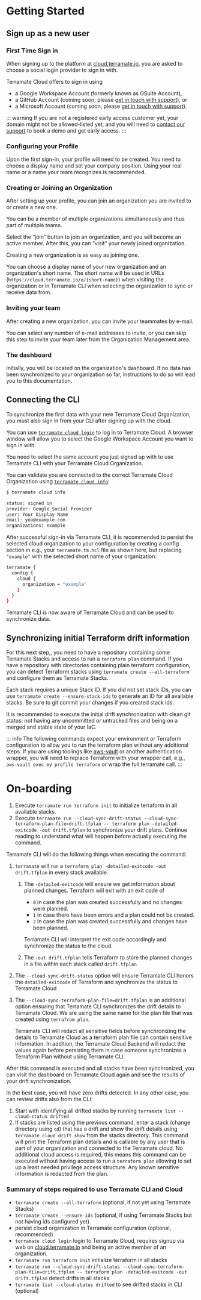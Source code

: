 # Getting Started

## Sign up as a new user

### First Time Sign in

When signing up to the platform at [cloud.terramate.io](https://cloud.terramate.io/), you are asked to choose a social
login provider to sign in with.

Terramate Cloud offers to sign in using 

- a Google Workspace Account (formerly known as GSuite Account),
- a GitHub Account (coming soon; please [get in touch with support](mailto:hello@terramate.io)), or
- a Microsoft Account (coming soon; please [get in touch with support](mailto:hello@terramate.io)).

::: warning
If you are not a registered early access customer yet, your domain might not be allowed-listed yet, and you will need to
[contact our support](mailto:hello@terramate.io) to book a demo and get early access.
:::

### Configuring your Profile

Upon the first sign-in, your profile will need to be created. You need to choose a display name and set your company position. Using your real name or a name your team recognizes is recommended.

### Creating or Joining an Organization

After setting up your profile, you can join an organization you are invited to or create a new one.

You can be a member of multiple organizations simultaneously and thus part of multiple teams.

Select the “join” button to join an organization, and you will become an active member. After this, you can “visit” your newly joined organization.

Creating a new organization is as easy as joining one.

You can choose a display name of your new organization and an organization's short name. The short name will be used in URLs (`https://cloud.terramate.io/o/{short-name}`) when visiting the organization or in Terramate CLI when selecting the organization to sync or receive data from.

### Inviting your team

After creating a new organization, you can invite your teammates by e-mail.

You can select any number of e-mail addresses to invite, or you can skip this step to invite your team later from the Organization Management area.

### The dashboard

Initially, you will be located on the organization's dashboard. If no data has been synchronized to your organization so far, instructions to do so will lead you to this documentation.

## Connecting the CLI

To synchronize the first data with your new Terramate Cloud Organization, you must also sign in from your CLI after signing up with the cloud.

You can use [`terramate cloud login`](../../cli/cmdline/cloud-login.md) to log in to Terramate Cloud. A browser window will allow you to select the Google Workspace Account you want to sign in with.

You need to select the same account you just signed up with to use Terramate CLI with your Terramate Cloud Organization.

You can validate you are connected to the correct Terramate Cloud Organization using [`terramate cloud info`](../../cli/cmdline/cloud-info.md):

```bash
$ terramate cloud info

status: signed in
provider: Google Social Provider
user: Your Display Name
email: you@example.com
organizations: example
```

After successful sign-in via Terramate CLI, it is recommended to persist the selected cloud organization to your configuration
by creating a config section in e.g., your `terramate.tm.hcl` file as shown here, but replacing `"example"` with the selected
short name of your organization:

```bash
terramate {
  config {
    cloud {
      organization = "example"
    }
  }
}
```

Terramate CLI is now aware of Terramate Cloud and can be used to synchronize data.

## Synchronizing initial Terraform drift information

For this next step,, you need to have a repository containing some Terramate Stacks and access to run a `terraform plan` command. If you have a repository with directories containing plain terraform configuration, you can detect Terraform stacks using `terramate create --all-terraform` and configure them as Terramate Stacks.

Each stack requires a unique Stack ID. If you did not set stack IDs, you can use `terramate create --ensure-stack-ids` to generate an ID for all available stacks. Be sure to git commit your changes if you created stack ids.

It is recommended to execute the initial drift synchronization with clean git status: not having any uncommitted or untracked files and being on a merged and stable state of your IaC.

::: info
The following commands expect your environment or Terraform configuration to allow you to run the terraform plan without any additional steps.
If you are using toolings like [aws-vault](https://github.com/99designs/aws-vault) or another authentication wrapper,
you will need to replace Terraform with your wrapper call, e.g., `aws-vault exec my profile terraform` or wrap the full terramate call.
:::

# On-boarding

1. Execute `terramate run terraform init` to initialize terraform in all available stacks. 
2. Execute `terramate run --cloud-sync-drift-status --cloud-sync-terraform-plan-file=drift.tfplan -- terraform plan -detailed-exitcode -out drift.tfplan` to synchronize your drift plans. Continue reading to understand what will happen before actually executing the command.

Terramate CLI will do the following things when executing the command:

1. `terramate` will `run` a `terraform plan -detailed-exitcode -out drift.tfplan` in every stack available.
    1. The `-detailed-exitcode` will ensure we get information about planned changes. Terraform will exit with an exit code of 
        - `0` in case the plan was created successfully and no changes were planned.
        - `1` in case there have been errors and a plan could not be created.
        - `2` in case the plan was created successfully and changes have been planned.
        
        Terramate CLI will interpret the exit code accordingly and synchronize the status to the cloud.
        
    2. The `-out drift.tfplan` tells Terraform to store the planned changes in a file within each stack called `drift.tfplan`
2. The `--cloud-sync-drift-status` option will ensure Terramate CLI honors the `detailed-exitcode` of Terraform and synchronize the status to Terramate Cloud
3. The `--cloud-sync-terraform-plan-file=drift.tfplan` is an additional option ensuring that Terramate CLI synchronizes the drift details to Terramate Cloud. We are using the same name for the plan file that was created using `terrafrom plan`.
    
    Terramate CLI will redact all sensitive fields before synchronizing the details to Terramate Cloud as a terraform plan file can contain sensitive information. In addition, the Terramate Cloud Backend will redact the values again before persisting them in case someone synchronizes a Terraform Plan without using Terramate CLI.
    

After this command is executed and all stacks have been synchronized, you can visit the dashboard on Terramate Cloud again and see the results of your drift synchronization.

In the best case, you will have zero drifts detected. In any other case, you can review drifts also from the CLI:

1. Start with identifying all drifted stacks by running `terramate list --cloud-status drifted` 
2. If stacks are listed using the previous command, enter a stack (change directory using `cd`) that has a drift and show the drift details using `terramate cloud drift show` from the stacks directory. This command will print the Terraform plan details and is callable by any user that is part of your organization and connected to the Terramate cloud. No additional cloud access is required, this means this command can be executed without having access to run a `terraform plan` allowing to set up a least needed privilege access structure. Any known sensitive information is redacted from the plan.

### Summary of steps required to use Terramate CLI and Cloud

- `terramate create --all-terraform` (optional, if not yet using Terramate Stacks)
- `terramate create --ensure-ids` (optional, if using Terramate Stacks but not having ids configured yet)
- persist cloud organization in Terramate configuration (optional, recommended)
- `terramate cloud login` login to Terramate Cloud, requires signup via web on [cloud.terramate.io](http://cloud.terramate.io) and being an active member of an organization.
- `terramate run terraform init` initialize terraform in all stacks
- `terramate run --cloud-sync-drift-status --cloud-sync-terraform-plan-file=drift.tfplan -- terraform plan -detailed-exitcode -out drift.tfplan` detect drifts in all stacks.
- `terramate list --cloud-status drifted` to see drifted stacks in CLI (optional)
